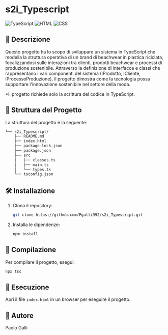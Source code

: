 # **s2i_Typescript**

![TypeScript](https://img.shields.io/badge/TypeScript-4.5-blue)
![HTML](https://img.shields.io/badge/HTML-5-orange)
![CSS](https://img.shields.io/badge/CSS-3-blue)

## 📜 Descrizione

Questo progetto ha lo scopo di sviluppare un sistema in TypeScript che modella la struttura operativa di un brand di beachwear in plastica riciclata, focalizzandosi sulle interazioni tra clienti, prodotti beachwear e processi di produzione sostenibile.
Attraverso la definizione di interfacce e classi che rappresentano i vari componenti del sistema (IProdotto, ICliente, IProcessoProduzione), il progetto dimostra come la tecnologia possa supportare l'innovazione sostenibile nel settore della moda.

*Il progetto richiede solo la scrittura del codice in TypeScript.

## 📁 Struttura del Progetto

La struttura del progetto è la seguente:

```sh
└── s2i_Typescript/
    ├── README.md
    ├── index.html
    ├── package-lock.json
    ├── package.json
    ├── src
    │   ├── classes.ts
    │   ├── main.ts
    │   └── types.ts
    └── tsconfig.json
```

## 🛠 Installazione

1. Clona il repository:
   ```sh
   git clone https://github.com/Pgalli992/s2i_Typescript.git
   ```
2. Installa le dipendenze:
   ```sh
   npm install
   ```

## 🔧 Compilazione

Per compilare il progetto, esegui:

```sh
npx tsc
```

## 🚀 Esecuzione

Apri il file `index.html` in un browser per eseguire il progetto.

## 👤 Autore

Paolo Galli
